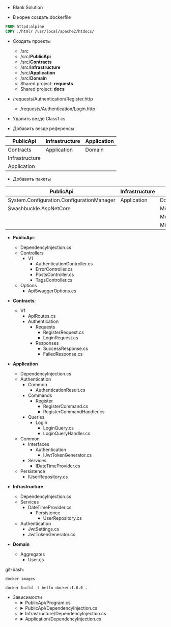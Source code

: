 
- Blank Solution

- В корне создать dockerfile

```dockerfile
FROM httpd:alpine
COPY ./html/ /usr/local/apache2/htdocs/
```

- Создать проекты
  - /src
  - /src/**PublicApi**
  - /src/**Contracts**
  - /src/**Infrastructure**
  - /src/**Application**
  - /src/**Domain**
  - Shared project: **requests**
  - Shared project: **docs**

- /requests/Authentication/Register.http 
  - /requests/Authentication/Login.http 

- Удалить везде Class1.cs 


- Добавить везде референсы

| PublicApi | Infrastructure | Application |
|-----------|----------------|-------------|
|Contracts| Application | Domain|
|Infrastructure|||
|Application|||


- Добавить пакеты

| PublicApi | Infrastructure | Application |
|-----------|----------------|-------------|
|System.Configuration.ConfigurationManager | Application | Domain|
|Swashbuckle.AspNetCore ||MediatR |
|||MediatR.Extensions.Microsoft.DependencyInjection |
|||Microsoft.Extensions.DependencyInjection.Abstractions |


- **PublicApi**:
  - DependencyInjection.cs 
  - Controllers
    - V1
      - AuthenticationController.cs 
      - ErrorController.cs 
      - PostsController.cs 
      - TagsController.cs 
  - Options
    - ApiSwaggerOptions.cs 
 
- **Contracts**:
  - V1
    - ApiRoutes.cs
    - Authentication
      - Requests
        - RegisterRequest.cs
        - LoginRequest.cs
      - Responses
        - SuccessResponse.cs
        - FailedResponse.cs

- **Application** 
  - DependencyInjection.cs
  - Authentication
    - Common
      - AuthenticationResult.cs 
    - Commands
      - Register
        - RegisterCommand.cs 
        - RegisterCommandHandler.cs 
    - Queries
      - Login
        - LoginQuery.cs
        - LoginQueryHandler.cs 
  - Common
    - Interfaces
      - Authentication
        - IJwtTokenGenerator.cs
    - Services
      - IDateTimeProvider.cs 
  - Persistence
    - IUserRepository.cs 

- **Infrastructure**
  - DependencyInjection.cs
  - Services
    - DateTimeProvider.cs 
      - Persistence
        - UserRepository.cs
  - Authentication
    - JwtSettings.cs
    - JwtTokenGenerator.cs 
- **Domain**
  - Aggregates
    - User.cs 

git-bash:

`docker images`

`docker build -t hello-docker:1.0.0 .`

- Зависимости
  - <details>
      <summary>PublicApi/Program.cs</summary>

      ```csharp
      var builder = WebApplication.CreateBuilder(args);
      {
          builder.Services.AddApplication();
          builder.Services.AddInfrastructure(builder.Configuration);
          builder.Services.AddPresentation();
          builder.Services.AddControllers();
      }

      var app = builder.Build();
      {
          var swaggerOptions = new ApiSwaggerOptions();
  
          builder.Configuration.GetSection(nameof(ApiSwaggerOptions))
              .Bind(swaggerOptions);
  
          app.UseSwagger(option =>
          {
              option.RouteTemplate = swaggerOptions.JsonRoute;
          });
  
          app.UseSwaggerUI(option =>
          {
              option.SwaggerEndpoint(swaggerOptions.UiEndpoint, swaggerOptions.Description);
          });

          app.UseHttpsRedirection();
          app.MapControllers();
          app.Run();
      }
      ```
    </details>
  - <details>
      <summary>PublicApi/DependencyInjection.cs</summary>
      
      ```csharp
      public static IServiceCollection AddPresentation(this IServiceCollection services)
        {
            services.AddSwaggerGen(x =>
            {
                x.SwaggerDoc("v1", new Microsoft.OpenApi.Models.OpenApiInfo
                {
                    Title = "Api",
                    Version = "v1"
                });
            });
            return services;
        }
      ```
    </details>
  - <details>
      <summary>Infrastructure/DependencyInjection.cs</summary>
      
      ```csharp
      public static IServiceCollection AddInfrastructure(this IServiceCollection services, ConfigurationManager config)
        {
            services.Configure<JwtSettings>(config.GetSection(JwtSettings.SectionName));
            services.AddSingleton<IJwtTokenGenerator, JwtTokenGenerator>();
            services.AddSingleton<IDateTimeProvider, DateTimeProvider>();

            services.AddScoped<IUserRepository, UserRepository>();
            return services;
        }
      ```
    </details>
  - <details>
      <summary>Application/DependencyInjection.cs</summary>
      
      ```csharp
      public static IServiceCollection AddApplication(this IServiceCollection services)
        {
            services.AddMediatR(typeof(DependencyInjection).Assembly);
            return services;
        }
      ```
    </details>
